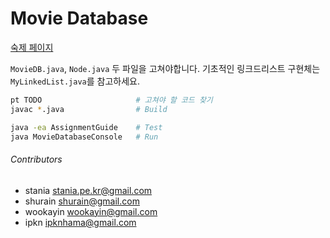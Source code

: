 Movie Database
========
[숙제 페이지](http://soar.snu.ac.kr:8080/assignments/2/)

`MovieDB.java`, `Node.java` 두 파일을 고쳐야합니다. 기초적인 링크드리스트
구현체는 `MyLinkedList.java`를 참고하세요.

```bash
pt TODO                     # 고쳐야 할 코드 찾기
javac *.java                # Build

java -ea AssignmentGuide    # Test
java MovieDatabaseConsole   # Run
```

###### Contributors
- stania <stania.pe.kr@gmail.com>
- shurain <shurain@gmail.com>
- wookayin <wookayin@gmail.com>
- ipkn <ipknhama@gmail.com>
